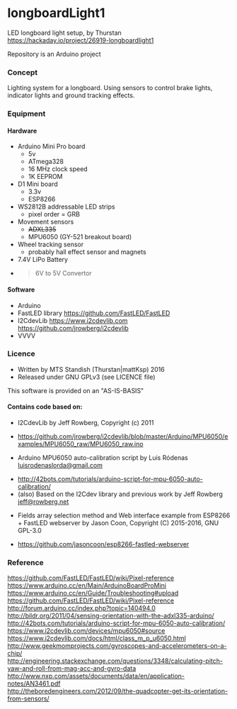 # longboardLight1
LED longboard light setup, by Thurstan <br> 
https://hackaday.io/project/26919-longboardlight1

Repository is an Arduino project

### Concept
Lighting system for a longboard. Using sensors to control brake lights, indicator lights and ground tracking effects.

### Equipment
#### Hardware
- Arduino Mini Pro board
  * 5v
  * ATmega328
  * 16 MHz clock speed
  * 1K EEPROM
- D1 Mini board
  * 3.3v
  * ESP8266
- WS2812B addressable LED strips
  * pixel order = GRB
- Movement sensors
  * ~~ADXL335~~
  * MPU6050 (GY-521 breakout board)
- Wheel tracking sensor
  * probably hall effect sensor and magnets
- 7.4V LiPo Battery
- >6V to 5V Convertor
  
#### Software
- Arduino
- FastLED library  https://github.com/FastLED/FastLED
- I2CdevLib  https://www.i2cdevlib.com  https://github.com/jrowberg/i2cdevlib
- VVVV

### Licence
- Written by MTS Standish (Thurstan|mattKsp) 2016
- Released under GNU GPLv3 (see LICENCE file)

This software is provided on an "AS-IS-BASIS"

#### Contains code based on:
- I2CdevLib by Jeff Rowberg, Copyright (c) 2011
 * https://github.com/jrowberg/i2cdevlib/blob/master/Arduino/MPU6050/examples/MPU6050_raw/MPU6050_raw.ino
- Arduino MPU6050 auto-calibration script by Luis Ródenas <luisrodenaslorda@gmail.com>
 * http://42bots.com/tutorials/arduino-script-for-mpu-6050-auto-calibration/ 
 * (also) Based on the I2Cdev library and previous work by Jeff Rowberg <jeff@rowberg.net>
- Fields array selection method and Web interface example from ESP8266 + FastLED webserver by Jason Coon, Copyright (C) 2015-2016, GNU GPL-3.0
 * https://github.com/jasoncoon/esp8266-fastled-webserver

### Reference
https://github.com/FastLED/FastLED/wiki/Pixel-reference <br> 
https://www.arduino.cc/en/Main/ArduinoBoardProMini <br> 
https://www.arduino.cc/en/Guide/Troubleshooting#upload <br> 
https://github.com/FastLED/FastLED/wiki/Pixel-reference <br> 
http://forum.arduino.cc/index.php?topic=140494.0 <br> 
http://bildr.org/2011/04/sensing-orientation-with-the-adxl335-arduino/ <br> 
http://42bots.com/tutorials/arduino-script-for-mpu-6050-auto-calibration/ <br> 
https://www.i2cdevlib.com/devices/mpu6050#source <br> 
https://www.i2cdevlib.com/docs/html/class_m_p_u6050.html <br> 
http://www.geekmomprojects.com/gyroscopes-and-accelerometers-on-a-chip/ <br> 
http://engineering.stackexchange.com/questions/3348/calculating-pitch-yaw-and-roll-from-mag-acc-and-gyro-data <br> 
http://www.nxp.com/assets/documents/data/en/application-notes/AN3461.pdf <br> 
http://theboredengineers.com/2012/09/the-quadcopter-get-its-orientation-from-sensors/ <br> 
